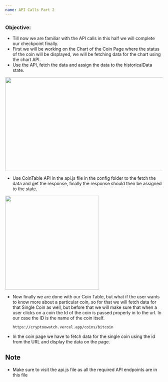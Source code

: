 ```yaml
---
name: API Calls Part 2
---
```


### Objective:
- Till now we are familiar with the API calls in this half we will complete our checkpoint finally.
- First we will be working on the Chart of the Coin Page where the status of the coin will be displayed, we will be fetching data for the chart using the chart API.
- Use the API, fetch the data and assign the data to the historicalData state.

<img src="https://res.cloudinary.com/dn83xtspp/image/upload/v1676289888/Screenshot_20230213_173213_ku24ql.png" height="300px" width="700px" />

- Use CoinTable API in the api.js file in the config folder to the fetch the data and get the response, finally the response should then be assigned to the state.

<img src="https://res.cloudinary.com/dn83xtspp/image/upload/v1676276553/Screenshot_20230213_134949_ynvtol.png" height="300px" />
 
- Now finally we are done with our Coin Table, but what if the user wants to know more about a particular coin, so for that we will fetch data for that Single Coin as well, but before that we will make sure that when a user clicks on a coin the Id of the coin is passed properly in to the url. In our case the ID is the name of the coin itself.

  ``https://cryptoowatch.vercel.app/coins/bitcoin``
  
- In the coin page we have to fetch data for the single coin using the id from the URL and display the data on the page.

## Note

- Make sure to visit the api.js file as all the required API endpoints are in this file
